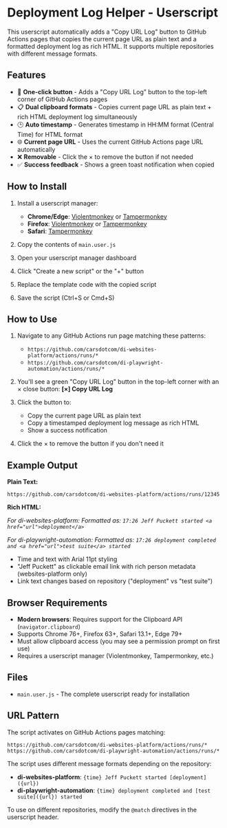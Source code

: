 # Deployment Log Helper - Userscript

This userscript automatically adds a "Copy URL Log" button to GitHub Actions pages that copies the current page URL as plain text and a formatted deployment log as rich HTML. It supports multiple repositories with different message formats.

## Features

- 🔘 **One-click button** - Adds a "Copy URL Log" button to the top-left corner of GitHub Actions pages
- 📋 **Dual clipboard formats** - Copies current page URL as plain text + rich HTML deployment log simultaneously
- 🕒 **Auto timestamp** - Generates timestamp in HH:MM format (Central Time) for HTML format
- 🌐 **Current page URL** - Uses the current GitHub Actions page URL automatically
- ❌ **Removable** - Click the × to remove the button if not needed
- ✅ **Success feedback** - Shows a green toast notification when copied

## How to Install

1. Install a userscript manager:

   - **Chrome/Edge**: [Violentmonkey](https://chromewebstore.google.com/detail/violentmonkey/jinjaccalgkegednnccohejagnlnfdag) or [Tampermonkey](https://chromewebstore.google.com/detail/tampermonkey/dhdgffkkebhmkfjojejmpbldmpobfkfo)
   - **Firefox**: [Violentmonkey](https://addons.mozilla.org/en-US/firefox/addon/violentmonkey/) or [Tampermonkey](https://addons.mozilla.org/en-US/firefox/addon/tampermonkey/)
   - **Safari**: [Tampermonkey](https://apps.apple.com/us/app/tampermonkey/id1482490089)

2. Copy the contents of `main.user.js`
3. Open your userscript manager dashboard
4. Click "Create a new script" or the "+" button
5. Replace the template code with the copied script
6. Save the script (Ctrl+S or Cmd+S)

## How to Use

1. Navigate to any GitHub Actions run page matching these patterns:

   - `https://github.com/carsdotcom/di-websites-platform/actions/runs/*`
   - `https://github.com/carsdotcom/di-playwright-automation/actions/runs/*`

2. You'll see a green "Copy URL Log" button in the top-left corner with an × close button:
   **[×] Copy URL Log**

3. Click the button to:

   - Copy the current page URL as plain text
   - Copy a timestamped deployment log message as rich HTML
   - Show a success notification

4. Click the × to remove the button if you don't need it

## Example Output

**Plain Text:**

```
https://github.com/carsdotcom/di-websites-platform/actions/runs/12345
```

**Rich HTML:**

_For di-websites-platform:_
_Formatted as: `17:26 Jeff Puckett started <a href="url">deployment</a>`_

_For di-playwright-automation:_
_Formatted as: `17:26 deployment completed and <a href="url">test suite</a> started`_

- Time and text with Arial 11pt styling
- "Jeff Puckett" as clickable email link with rich person metadata (websites-platform only)
- Link text changes based on repository ("deployment" vs "test suite")

## Browser Requirements

- **Modern browsers**: Requires support for the Clipboard API (`navigator.clipboard`)
- Supports Chrome 76+, Firefox 63+, Safari 13.1+, Edge 79+
- Must allow clipboard access (you may see a permission prompt on first use)
- Requires a userscript manager (Violentmonkey, Tampermonkey, etc.)

## Files

- `main.user.js` - The complete userscript ready for installation

## URL Pattern

The script activates on GitHub Actions pages matching:

```
https://github.com/carsdotcom/di-websites-platform/actions/runs/*
https://github.com/carsdotcom/di-playwright-automation/actions/runs/*
```

The script uses different message formats depending on the repository:

- **di-websites-platform**: `{time} Jeff Puckett started [deployment]({url})`
- **di-playwright-automation**: `{time} deployment completed and [test suite]({url}) started`

To use on different repositories, modify the `@match` directives in the userscript header.

